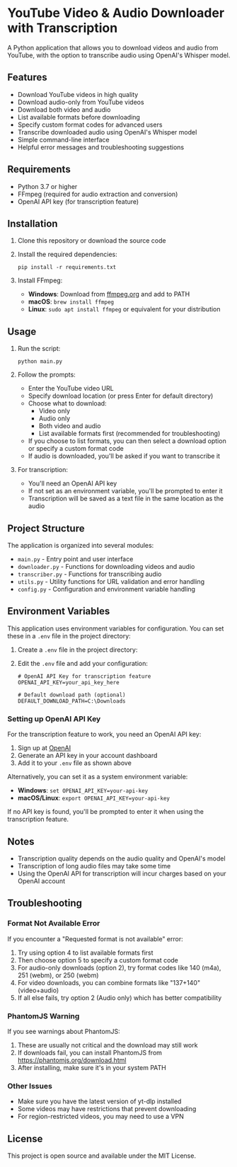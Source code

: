 # YouTube Video & Audio Downloader with Transcription

A Python application that allows you to download videos and audio from YouTube, with the option to transcribe audio using OpenAI's Whisper model.

## Features

- Download YouTube videos in high quality
- Download audio-only from YouTube videos
- Download both video and audio
- List available formats before downloading
- Specify custom format codes for advanced users
- Transcribe downloaded audio using OpenAI's Whisper model
- Simple command-line interface
- Helpful error messages and troubleshooting suggestions

## Requirements

- Python 3.7 or higher
- FFmpeg (required for audio extraction and conversion)
- OpenAI API key (for transcription feature)

## Installation

1. Clone this repository or download the source code

2. Install the required dependencies:
   ```
   pip install -r requirements.txt
   ```

3. Install FFmpeg:
   - **Windows**: Download from [ffmpeg.org](https://ffmpeg.org/download.html) and add to PATH
   - **macOS**: `brew install ffmpeg`
   - **Linux**: `sudo apt install ffmpeg` or equivalent for your distribution

## Usage

1. Run the script:
   ```
   python main.py
   ```

2. Follow the prompts:
   - Enter the YouTube video URL
   - Specify download location (or press Enter for default directory)
   - Choose what to download:
     - Video only
     - Audio only
     - Both video and audio
     - List available formats first (recommended for troubleshooting)
   - If you choose to list formats, you can then select a download option or specify a custom format code
   - If audio is downloaded, you'll be asked if you want to transcribe it

3. For transcription:
   - You'll need an OpenAI API key
   - If not set as an environment variable, you'll be prompted to enter it
   - Transcription will be saved as a text file in the same location as the audio

## Project Structure

The application is organized into several modules:

- `main.py` - Entry point and user interface
- `downloader.py` - Functions for downloading videos and audio
- `transcriber.py` - Functions for transcribing audio
- `utils.py` - Utility functions for URL validation and error handling
- `config.py` - Configuration and environment variable handling

## Environment Variables

This application uses environment variables for configuration. You can set these in a `.env` file in the project directory:

1. Create a `.env` file in the project directory:

2. Edit the `.env` file and add your configuration:

   ```
   # OpenAI API Key for transcription feature
   OPENAI_API_KEY=your_api_key_here

   # Default download path (optional)
   DEFAULT_DOWNLOAD_PATH=C:\Downloads
   ```

### Setting up OpenAI API Key

For the transcription feature to work, you need an OpenAI API key:

1. Sign up at [OpenAI](https://platform.openai.com/signup)
2. Generate an API key in your account dashboard
3. Add it to your `.env` file as shown above

Alternatively, you can set it as a system environment variable:
   - **Windows**: `set OPENAI_API_KEY=your-api-key`
   - **macOS/Linux**: `export OPENAI_API_KEY=your-api-key`

If no API key is found, you'll be prompted to enter it when using the transcription feature.

## Notes

- Transcription quality depends on the audio quality and OpenAI's model
- Transcription of long audio files may take some time
- Using the OpenAI API for transcription will incur charges based on your OpenAI account

## Troubleshooting

### Format Not Available Error

If you encounter a "Requested format is not available" error:

1. Try using option 4 to list available formats first
2. Then choose option 5 to specify a custom format code
3. For audio-only downloads (option 2), try format codes like 140 (m4a), 251 (webm), or 250 (webm)
4. For video downloads, you can combine formats like "137+140" (video+audio)
5. If all else fails, try option 2 (Audio only) which has better compatibility

### PhantomJS Warning

If you see warnings about PhantomJS:

1. These are usually not critical and the download may still work
2. If downloads fail, you can install PhantomJS from https://phantomjs.org/download.html
3. After installing, make sure it's in your system PATH

### Other Issues

- Make sure you have the latest version of yt-dlp installed
- Some videos may have restrictions that prevent downloading
- For region-restricted videos, you may need to use a VPN

## License

This project is open source and available under the MIT License.
